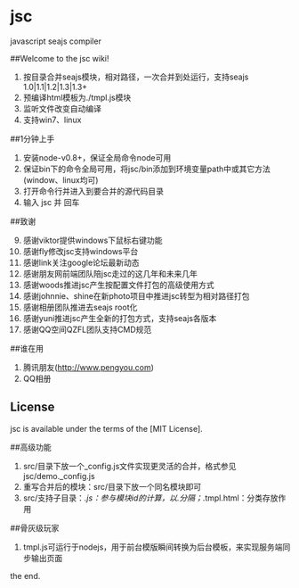 jsc
===

javascript seajs compiler


##Welcome to the jsc wiki!

1. 按目录合并seajs模块，相对路径，一次合并到处运行，支持seajs 1.0|1.1|1.2|1.3|1.3+
2. 预编译html模板为./tmpl.js模块
3. 监听文件改变自动编译
4. 支持win7、linux


##1分钟上手

1. 安装node-v0.8+，保证全局命令node可用
2. 保证bin下的命令全局可用，将jsc/bin添加到环境变量path中或其它方法(window、linux均可)
3. 打开命令行并进入到要合并的源代码目录
4. 输入 jsc 并 回车


##致谢

9. 感谢viktor提供windows下鼠标右键功能
8. 感谢fly修改jsc支持windows平台
7. 感谢link关注google论坛最新动态
6. 感谢朋友网前端团队陪jsc走过的这几年和未来几年
5. 感谢woods推进jsc产生按配置文件打包的高级使用方式
4. 感谢johnnie、shine在新photo项目中推进jsc转型为相对路径打包
3. 感谢相册团队推进去seajs root化
2. 感谢yuni推进jsc产生全新的打包方式，支持seajs各版本
1. 感谢QQ空间QZFL团队支持CMD规范


##谁在用

1. 腾讯朋友(http://www.pengyou.com)
2. QQ相册


## License
jsc is available under the terms of the [MIT License].


##高级功能
1. src/目录下放一个_config.js文件实现更灵活的合并，格式参见jsc/demo._config.js
2. 重写合并后的模块：src/目录下放一个同名模块即可
3. src/支持子目录：*.js：参与模块id的计算，以.分隔；*.tmpl.html：分类存放作用

##骨灰级玩家
1. tmpl.js可运行于nodejs，用于前台模版瞬间转换为后台模板，来实现服务端同步输出页面


the end.